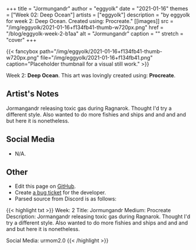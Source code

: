 +++
title =       "Jormungandr"
author =      "eggyolk"
date =        "2021-01-16"
themes =      ["Week 02: Deep Ocean"]
artists =     ["eggyolk"]
description = "by eggyolk for week 2: Deep Ocean. Created using: Procreate."
[[images]]
      src = "/img/eggyolk/2021-01-16+f134fb41-thumb-w720px.png"
      href = "/blog/eggyolk-week-2-b1aa"
      alt = "Jormungandr"
      caption = ""
      stretch = "cover"
+++

{{< fancybox path="/img/eggyolk/2021-01-16+f134fb41-thumb-w720px.png" file="/img/eggyolk/2021-01-16+f134fb41.png" caption="Placeholder thumbnail for a visual still work." >}}


Week 2: **Deep Ocean**. This art was lovingly created using: **Procreate**.

## Artist's Notes

Jormangandr releasing toxic gas during Ragnarok. Thought I'd try a different style. Also wanted to do more fishies and ships and and and and  but here it is nonetheless.

## Social Media

- N/A.

## Other

- Edit this page on [GitHub](https://github.com/teaminkling/web-refresh/edit/main/content/blog/eggyolk-week-2-b1aa.md).
- Create [a bug ticket](https://github.com/teaminkling/web-refresh/issues/new?assignees=&labels=bug&template=problem-report.md&title=) for the developer.
- Parsed source from Discord is as follows:

{{< highlight txt >}}
Week: 2
Title: Jormungandr
Medium: Procreate
Description: Jormangandr releasing toxic gas during Ragnarok. Thought I'd try a different style. Also wanted to do more fishies and ships and and and and  but here it is nonetheless. 

Social Media: urmom2.0
{{< /highlight >}}